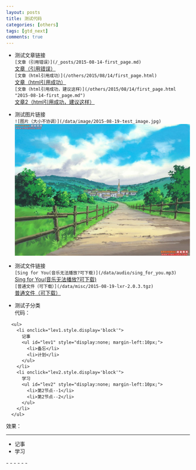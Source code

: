```yaml
---
layout: posts
title: 测试代码
categories: [others]
tags: [gtd_next]
comments: true
---
```

+ 测试文章链接  
  `[文章（引用错误）](/_posts/2015-08-14-first_page.md)  `  
  [文章（引用错误）](/_posts/2015-08-14-first_page.md)  
  `[文章（html引用成功）](/others/2015/08/14/first_page.html)    `  
  [文章（html引用成功）](/others/2015/08/14/first_page.html)  
  `[文章（html引用成功，建议这样）](/others/2015/08/14/first_page.html "2015-08-14-first_page.md")    `  
  [文章2（html引用成功，建议这样）](/others/2015/08/14/first_page.html "2015-08-14-first_page.md")  

+ 测试图片链接  
  `![图片（大小不协调）](/data/image/2015-08-19-test_image.jpg)  `  
  ![图片（大小不协调）](/data/image/2015-08-19-test_image.jpg)  

+ 测试文件链接  
  `[Sing for You(音乐无法播放?可下载)](/data/audio/sing_for_you.mp3)  `  
  [Sing for You(音乐无法播放?可下载)](/data/audio/sing_for_you.mp3)  
  `[普通文件（可下载）](/data/misc/2015-08-19-lxr-2.0.3.tgz)  `  
  [普通文件（可下载）](/data/misc/2015-08-19-lxr-2.0.3.tgz)  

+ 测试子分类  
代码：  
```  
  <ul>
    <li onclick="lev1.style.display='block'">
      记事
      <ul id="lev1" style="display:none; margin-left:10px;">
        <li>备忘</li>
        <li>计划</li>
      </ul>
    </li>
    <li onclick="lev2.style.display='block'">
      学习
      <ul id="lev2" style="display:none; margin-left:10px;">
        <li>第2节点--1</li>
        <li>第2节点--2</li>
      </ul>
    </li>
  </ul>
```  
效果：
- - - - -
<ul>
  <li onclick="lev1.style.display='block'">
    记事
    <ul id="lev1" style="display:none; margin-left:10px;">
      <li>备忘</li>
      <li>计划</li>
    </ul>
  </li>
  <li onclick="lev2.style.display='block'">
    学习
    <ul id="lev2" style="display:none; margin-left:10px;">
      <li>第2节点--1</li>
      <li>第2节点--2</li>
    </ul>
  </li>
</ul>
- - - - - -
